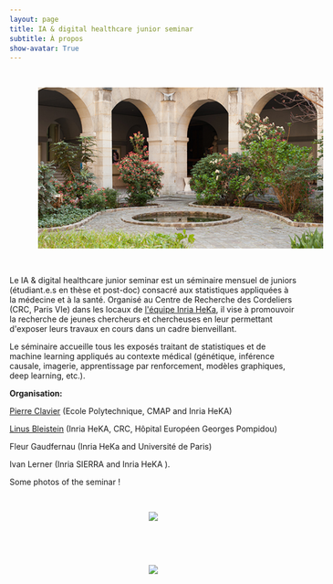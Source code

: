 ```yaml
---
layout: page
title: IA & digital healthcare junior seminar
subtitle: À propos
show-avatar: True
---
```


<p align="center">
 <img style="float: center;" src="/assets/img/cordeliers.jpg" width="500" hspace="50" vspace="30">
</p>





Le IA & digital healthcare junior seminar est un séminaire mensuel de juniors (étudiant.e.s en thèse et post-doc) consacré aux statistiques appliquées à la médecine et à la santé. Organisé au Centre de Recherche des Cordeliers (CRC, Paris VIe) dans les locaux de 
<a href="https://team.inria.fr/heka/fr/">l'équipe Inria HeKa</a>, il vise à promouvoir la recherche de jeunes chercheurs et chercheuses en leur permettant d'exposer leurs travaux en cours dans un cadre bienveillant.

Le séminaire accueille tous les exposés traitant de statistiques et de machine learning appliqués au contexte médical (génétique, inférence causale, imagerie, apprentissage par renforcement, modèles graphiques, deep learning, etc.). 

**Organisation:**

[Pierre Clavier](https://pierreclavier.github.io/aboutme/) (Ecole Polytechnique, CMAP and Inria HeKA)  

[Linus Bleistein](https://linusbleistein.github.io/) (Inria HeKA, CRC, Hôpital Européen Georges Pompidou)

Fleur Gaudfernau (Inria HeKa and Université de Paris)

Ivan Lerner (Inria SIERRA and Inria HeKA ).



Some photos of the seminar !



<p align="center">
 <img style="float: center;" src="/assets/img/photo_seminaire.jpg" width="500" hspace="50" vspace="30">
</p>


<p align="center">
 <img style="float: center;" src="/assets/img/seminaire2.jpg" width="500" hspace="50" vspace="30">
</p>

